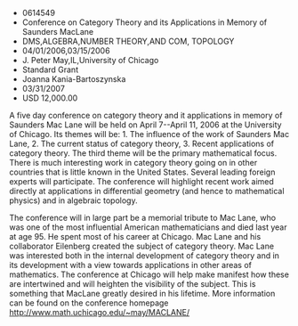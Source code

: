 
* 0614549
* Conference on Category Theory and its Applications in Memory of Saunders MacLane
* DMS,ALGEBRA,NUMBER THEORY,AND COM, TOPOLOGY
* 04/01/2006,03/15/2006
* J. Peter May,IL,University of Chicago
* Standard Grant
* Joanna Kania-Bartoszynska
* 03/31/2007
* USD 12,000.00

A five day conference on category theory and it applications in memory of
Saunders Mac Lane will be held on April 7--April 11, 2006 at the University of
Chicago. Its themes will be: 1. The influence of the work of Saunders Mac Lane,
2. The current status of category theory, 3. Recent applications of category
theory. The third theme will be the primary mathematical focus. There is much
interesting work in category theory going on in other countries that is little
known in the United States. Several leading foreign experts will participate.
The conference will highlight recent work aimed directly at applications in
differential geometry (and hence to mathematical physics) and in algebraic
topology.

The conference will in large part be a memorial tribute to Mac Lane, who was one
of the most influential American mathematicians and died last year at age 95. He
spent most of his career at Chicago. Mac Lane and his collaborator Eilenberg
created the subject of category theory. Mac Lane was interested both in the
internal development of category theory and in its development with a view
towards applications in other areas of mathematics. The conference at Chicago
will help make manifest how these are intertwined and will heighten the
visibility of the subject. This is something that MacLane greatly desired in his
lifetime. More information can be found on the conference homepage
http://www.math.uchicago.edu/~may/MACLANE/
